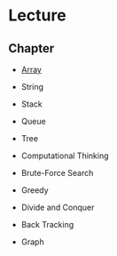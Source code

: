 # Lecture

## Chapter

- [Array](./array/)

- String

- Stack

- Queue

- Tree

- Computational Thinking

- Brute-Force Search

- Greedy

- Divide and Conquer

- Back Tracking

- Graph
